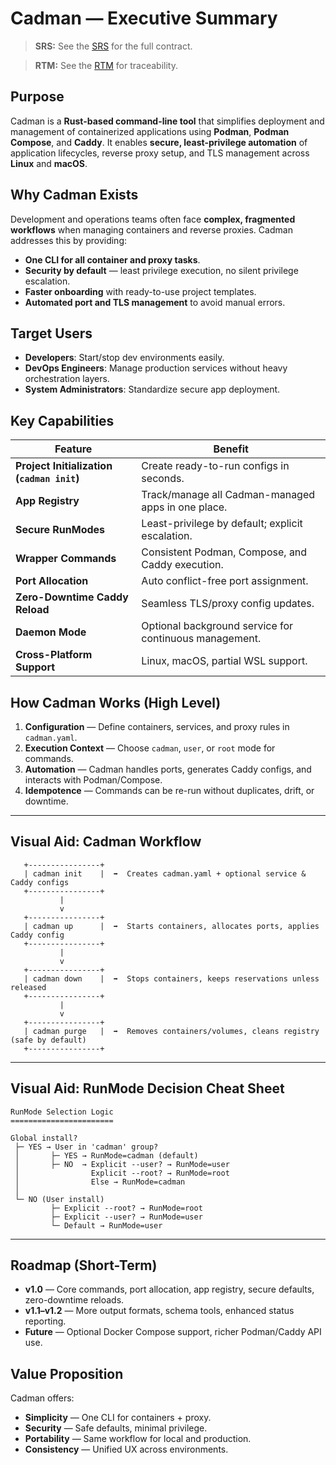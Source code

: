 # Cadman — Executive Summary

> **SRS:** See the [SRS](srs.md) for the full contract.

> **RTM:** See the [RTM](rtm.md) for traceability.

## Purpose

Cadman is a **Rust-based command-line tool** that simplifies deployment and management of containerized applications using **Podman**, **Podman Compose**, and **Caddy**.
It enables **secure, least-privilege automation** of application lifecycles, reverse proxy setup, and TLS management across **Linux** and **macOS**.

## Why Cadman Exists

Development and operations teams often face **complex, fragmented workflows** when managing containers and reverse proxies.
Cadman addresses this by providing:

* **One CLI for all container and proxy tasks**.
* **Security by default** — least privilege execution, no silent privilege escalation.
* **Faster onboarding** with ready-to-use project templates.
* **Automated port and TLS management** to avoid manual errors.

## Target Users

* **Developers**: Start/stop dev environments easily.
* **DevOps Engineers**: Manage production services without heavy orchestration layers.
* **System Administrators**: Standardize secure app deployment.

## Key Capabilities

| Feature                                    | Benefit                                                |
| ------------------------------------------ | ------------------------------------------------------ |
| **Project Initialization (`cadman init`)** | Create ready-to-run configs in seconds.                |
| **App Registry**                           | Track/manage all Cadman-managed apps in one place.     |
| **Secure RunModes**                        | Least-privilege by default; explicit escalation.       |
| **Wrapper Commands**                       | Consistent Podman, Compose, and Caddy execution.       |
| **Port Allocation**                        | Auto conflict-free port assignment.                    |
| **Zero-Downtime Caddy Reload**             | Seamless TLS/proxy config updates.                     |
| **Daemon Mode**                            | Optional background service for continuous management. |
| **Cross-Platform Support**                 | Linux, macOS, partial WSL support.                     |

## How Cadman Works (High Level)

1. **Configuration** — Define containers, services, and proxy rules in `cadman.yaml`.
2. **Execution Context** — Choose `cadman`, `user`, or `root` mode for commands.
3. **Automation** — Cadman handles ports, generates Caddy configs, and interacts with Podman/Compose.
4. **Idempotence** — Commands can be re-run without duplicates, drift, or downtime.

---

## Visual Aid: Cadman Workflow

```
   +----------------+
   | cadman init    |  ➡  Creates cadman.yaml + optional service & Caddy configs
   +----------------+
           |
           v
   +----------------+
   | cadman up      |  ➡  Starts containers, allocates ports, applies Caddy config
   +----------------+
           |
           v
   +----------------+
   | cadman down    |  ➡  Stops containers, keeps reservations unless released
   +----------------+
           |
           v
   +----------------+
   | cadman purge   |  ➡  Removes containers/volumes, cleans registry (safe by default)
   +----------------+
```

---

## Visual Aid: RunMode Decision Cheat Sheet

```
RunMode Selection Logic
=======================

Global install? 
 ├─ YES → User in 'cadman' group?
 │       ├─ YES → RunMode=cadman (default)
 │       ├─ NO  → Explicit --user? → RunMode=user
 │                Explicit --root? → RunMode=root
 │                Else → RunMode=cadman
 │
 └─ NO (User install)
         ├─ Explicit --root? → RunMode=root
         ├─ Explicit --user? → RunMode=user
         └─ Default → RunMode=user
```

---

## Roadmap (Short-Term)

* **v1.0** — Core commands, port allocation, app registry, secure defaults, zero-downtime reloads.
* **v1.1–v1.2** — More output formats, schema tools, enhanced status reporting.
* **Future** — Optional Docker Compose support, richer Podman/Caddy API use.

## Value Proposition

Cadman offers:

* **Simplicity** — One CLI for containers + proxy.
* **Security** — Safe defaults, minimal privilege.
* **Portability** — Same workflow for local and production.
* **Consistency** — Unified UX across environments.

